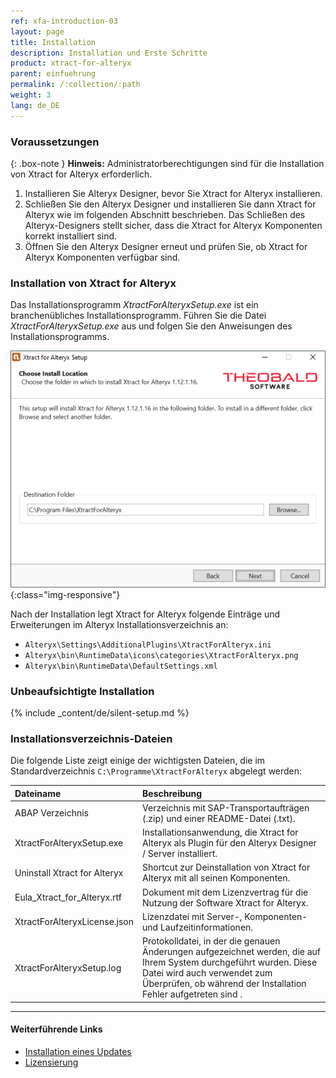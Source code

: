 ```yaml
---
ref: xfa-introduction-03
layout: page
title: Installation 
description: Installation und Erste Schritte
product: xtract-for-alteryx
parent: einfuehrung
permalink: /:collection/:path
weight: 3
lang: de_DE
---
```


### Voraussetzungen

{: .box-note }
**Hinweis:** Administratorberechtigungen sind für die Installation von Xtract for Alteryx erforderlich.

1. Installieren Sie Alteryx Designer, bevor Sie Xtract for Alteryx installieren.
2. Schließen Sie den Alteryx Designer und installieren Sie dann Xtract for Alteryx wie im folgenden Abschnitt beschrieben.
Das Schließen des Alteryx-Designers stellt sicher, dass die Xtract for Alteryx Komponenten korrekt installiert sind.
3. Öffnen Sie den Alteryx Designer erneut und prüfen Sie, ob Xtract for Alteryx Komponenten verfügbar sind.

### Installation von Xtract for Alteryx

Das Installationsprogramm *XtractForAlteryxSetup.exe* ist ein branchenübliches Installationsprogramm. Führen Sie die Datei *XtractForAlteryxSetup.exe* aus und folgen Sie den Anweisungen des Installationsprogramms.<br>

![Xtract for Alteryx Installation](/img/content/xfa/xfa_install.png){:class="img-responsive"}<br>

Nach der Installation legt Xtract for Alteryx folgende Einträge und Erweiterungen im Alteryx Installationsverzeichnis an:
- `Alteryx\Settings\AdditionalPlugins\XtractForAlteryx.ini`
- `Alteryx\bin\RuntimeData\icons\categories\XtractForAlteryx.png`
- `Alteryx\bin\RuntimeData\DefaultSettings.xml`

### Unbeaufsichtigte Installation 
{% include _content/de/silent-setup.md %}	

### Installationsverzeichnis-Dateien
Die folgende Liste zeigt einige der wichtigsten Dateien, die im Standardverzeichnis `C:\Programme\XtractForAlteryx` abgelegt werden: <br>

|Dateiname | Beschreibung |
|:----|:---|
|ABAP Verzeichnis | Verzeichnis mit SAP-Transportaufträgen (.zip) und einer README-Datei (.txt).|
|XtractForAlteryxSetup.exe | Installationsanwendung, die Xtract for Alteryx als Plugin für den Alteryx Designer / Server installiert. |
|Uninstall Xtract for Alteryx | Shortcut zur Deinstallation von Xtract for Alteryx mit all seinen Komponenten.|
|Eula_Xtract_for_Alteryx.rtf |Dokument mit dem Lizenzvertrag für die Nutzung der Software Xtract for Alteryx.  |
|XtractForAlteryxLicense.json| Lizenzdatei mit Server-, Komponenten- und Laufzeitinformationen.|
|XtractForAlteryxSetup.log| Protokolldatei, in der die genauen Änderungen aufgezeichnet werden, die auf Ihrem System durchgeführt wurden. Diese Datei wird auch verwendet zum Überprüfen, ob während der Installation Fehler aufgetreten sind .|


****
#### Weiterführende Links
- [Installation eines Updates](./update)
- [Lizensierung](./lizensierung)
